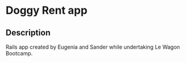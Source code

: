 <h1>Doggy Rent app</h1>
<h2>Description</h2>
  <p> Rails app created by Eugenia and Sander while undertaking Le Wagon Bootcamp.</p>
